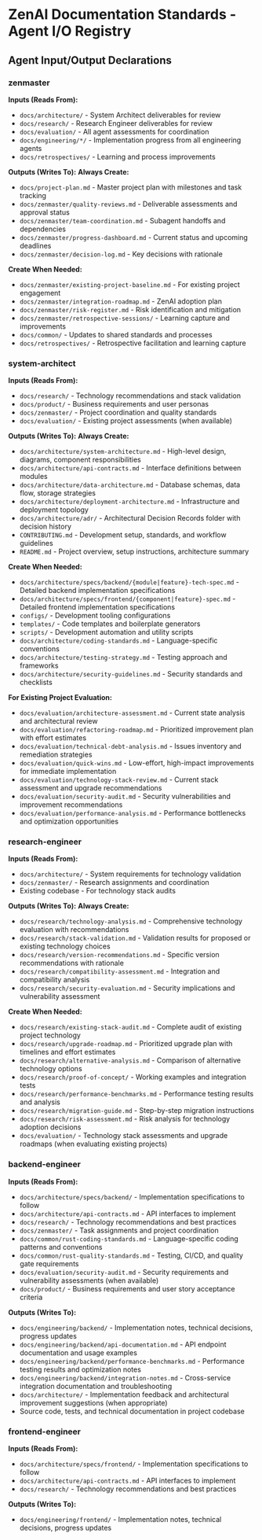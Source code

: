 # ZenAI Documentation Standards - Agent I/O Registry

## Agent Input/Output Declarations

### zenmaster  
**Inputs (Reads From):**
- `docs/architecture/` - System Architect deliverables for review
- `docs/research/` - Research Engineer deliverables for review
- `docs/evaluation/` - All agent assessments for coordination
- `docs/engineering/*/` - Implementation progress from all engineering agents
- `docs/retrospectives/` - Learning and process improvements

**Outputs (Writes To):**
**Always Create:**
- `docs/project-plan.md` - Master project plan with milestones and task tracking
- `docs/zenmaster/quality-reviews.md` - Deliverable assessments and approval status
- `docs/zenmaster/team-coordination.md` - Subagent handoffs and dependencies
- `docs/zenmaster/progress-dashboard.md` - Current status and upcoming deadlines
- `docs/zenmaster/decision-log.md` - Key decisions with rationale

**Create When Needed:**
- `docs/zenmaster/existing-project-baseline.md` - For existing project engagement
- `docs/zenmaster/integration-roadmap.md` - ZenAI adoption plan
- `docs/zenmaster/risk-register.md` - Risk identification and mitigation
- `docs/zenmaster/retrospective-sessions/` - Learning capture and improvements
- `docs/common/` - Updates to shared standards and processes
- `docs/retrospectives/` - Retrospective facilitation and learning capture

### system-architect
**Inputs (Reads From):**
- `docs/research/` - Technology recommendations and stack validation
- `docs/product/` - Business requirements and user personas  
- `docs/zenmaster/` - Project coordination and quality standards
- `docs/evaluation/` - Existing project assessments (when available)

**Outputs (Writes To):**
**Always Create:**
- `docs/architecture/system-architecture.md` - High-level design, diagrams, component responsibilities
- `docs/architecture/api-contracts.md` - Interface definitions between modules
- `docs/architecture/data-architecture.md` - Database schemas, data flow, storage strategies
- `docs/architecture/deployment-architecture.md` - Infrastructure and deployment topology
- `docs/architecture/adr/` - Architectural Decision Records folder with decision history
- `CONTRIBUTING.md` - Development setup, standards, and workflow guidelines
- `README.md` - Project overview, setup instructions, architecture summary

**Create When Needed:**
- `docs/architecture/specs/backend/{module|feature}-tech-spec.md` - Detailed backend implementation specifications
- `docs/architecture/specs/frontend/{component|feature}-spec.md` - Detailed frontend implementation specifications
- `configs/` - Development tooling configurations
- `templates/` - Code templates and boilerplate generators
- `scripts/` - Development automation and utility scripts
- `docs/architecture/coding-standards.md` - Language-specific conventions
- `docs/architecture/testing-strategy.md` - Testing approach and frameworks
- `docs/architecture/security-guidelines.md` - Security standards and checklists

**For Existing Project Evaluation:**
- `docs/evaluation/architecture-assessment.md` - Current state analysis and architectural review
- `docs/evaluation/refactoring-roadmap.md` - Prioritized improvement plan with effort estimates
- `docs/evaluation/technical-debt-analysis.md` - Issues inventory and remediation strategies
- `docs/evaluation/quick-wins.md` - Low-effort, high-impact improvements for immediate implementation
- `docs/evaluation/technology-stack-review.md` - Current stack assessment and upgrade recommendations
- `docs/evaluation/security-audit.md` - Security vulnerabilities and improvement recommendations
- `docs/evaluation/performance-analysis.md` - Performance bottlenecks and optimization opportunities

### research-engineer
**Inputs (Reads From):**
- `docs/architecture/` - System requirements for technology validation
- `docs/zenmaster/` - Research assignments and coordination
- Existing codebase - For technology stack audits

**Outputs (Writes To):**
**Always Create:**
- `docs/research/technology-analysis.md` - Comprehensive technology evaluation with recommendations
- `docs/research/stack-validation.md` - Validation results for proposed or existing technology choices
- `docs/research/version-recommendations.md` - Specific version recommendations with rationale
- `docs/research/compatibility-assessment.md` - Integration and compatibility analysis
- `docs/research/security-evaluation.md` - Security implications and vulnerability assessment

**Create When Needed:**
- `docs/research/existing-stack-audit.md` - Complete audit of existing project technology
- `docs/research/upgrade-roadmap.md` - Prioritized upgrade plan with timelines and effort estimates
- `docs/research/alternative-analysis.md` - Comparison of alternative technology options
- `docs/research/proof-of-concept/` - Working examples and integration tests
- `docs/research/performance-benchmarks.md` - Performance testing results and analysis
- `docs/research/migration-guide.md` - Step-by-step migration instructions
- `docs/research/risk-assessment.md` - Risk analysis for technology adoption decisions
- `docs/evaluation/` - Technology stack assessments and upgrade roadmaps (when evaluating existing projects)

### backend-engineer
**Inputs (Reads From):**
- `docs/architecture/specs/backend/` - Implementation specifications to follow
- `docs/architecture/api-contracts.md` - API interfaces to implement
- `docs/research/` - Technology recommendations and best practices
- `docs/zenmaster/` - Task assignments and project coordination
- `docs/common/rust-coding-standards.md` - Language-specific coding patterns and conventions
- `docs/common/rust-quality-standards.md` - Testing, CI/CD, and quality gate requirements
- `docs/evaluation/security-audit.md` - Security requirements and vulnerability assessments (when available)
- `docs/product/` - Business requirements and user story acceptance criteria

**Outputs (Writes To):**
- `docs/engineering/backend/` - Implementation notes, technical decisions, progress updates
- `docs/engineering/backend/api-documentation.md` - API endpoint documentation and usage examples
- `docs/engineering/backend/performance-benchmarks.md` - Performance testing results and optimization notes
- `docs/engineering/backend/integration-notes.md` - Cross-service integration documentation and troubleshooting
- `docs/architecture/` - Implementation feedback and architectural improvement suggestions (when appropriate)
- Source code, tests, and technical documentation in project codebase

### frontend-engineer
**Inputs (Reads From):**
- `docs/architecture/specs/frontend/` - Implementation specifications to follow
- `docs/architecture/api-contracts.md` - API interfaces to implement
- `docs/research/` - Technology recommendations and best practices

**Outputs (Writes To):**
- `docs/engineering/frontend/` - Implementation notes, technical decisions, progress updates